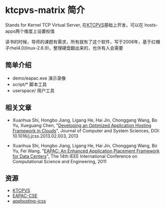 # ktcpvs-matrix 简介

Stands for Kernel TCP Virtual Server, 在[KTCPVS][]基础上开发，可以在 hosts-apps两个维度上设置权值

读书的时候，导师的课题有需求，所有就有了这个软件，写于2008年，基于红帽子rhel4.0(linux-2.6.9)，整理硬盘翻出来的，也许有人会需要

## 简单介绍

  * demo/eapac.exe 演示录像
  * script/*       脚本工具
  * userspace/     用户工具

## 相关文章

  * Xuanhua Shi, Hongbo Jiang, Ligang He, Hai Jin, Chonggang Wang, Bo Yu, Xueguang Chen, "[Developing an Optimized Application Hosting Framework in Clouds][apphosting-jcss]", Journal of Computer and System Sciences, DOI: 10.1016/j.jcss.2013.02.003, 2013

  * Xuanhua Shi, Hongbo Jiang, Ligang He, Hai Jin, Chonggang Wang, Bo Yu, Fei Wang, "[EAPAC: An Enhanced Application Placement Framework for Data Centers][EAPAC-CSE]", The 14th IEEE International Conference on Computational Science and Engineering, 2011

## 资源

* [KTCPVS][]
* [EAPAC-CSE][]
* [apphosting-jcss][]

[KTCPVS]:http://www.linuxvirtualserver.org/software/ktcpvs/ktcpvs.html
[ktcpvs_img]:http://www.linuxvirtualserver.org/software/ktcpvs/ktcpvs_impl.jpg
[EAPAC-CSE]:http://grid.hust.edu.cn/xhshi/paper/EAPAC-CSE.pdf "EAPAC: An Enhanced Application Placement Framework for Data Centers"
[apphosting-jcss]:http://grid.hust.edu.cn/xhshi/paper/apphosting-jcss.pdf "Developing an Optimized Application Hosting Framework in Clouds"
